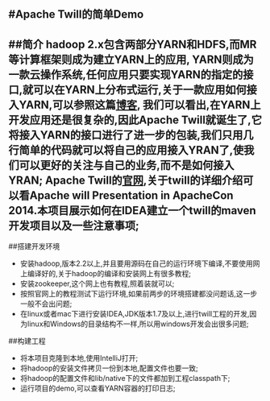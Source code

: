 #Apache Twill的简单Demo
----

##简介
    hadoop 2.x包含两部分YARN和HDFS,而MR等计算框架则成为建立YARN上的应用,
    YARN则成为一款云操作系统,任何应用只要实现YARN的指定的接口,就可以在YARN上分布式运行,关于一款应用如何接入YARN,可以参照这篇[博客](http://my.oschina.net/u/1434348/blog/193374),
    我们可以看出,在YARN上开发应用还是很复杂的,因此Apache Twill就诞生了,它将接入YARN的接口进行了进一步的包装,我们只用几行简单的代码就可以将自己的应用接入YRAN了,使我们可以更好的关注与自己的业务,而不是如何接入YRAN;
    Apache Twill的[官网](http://twill.incubator.apache.org/),关于twill的详细介绍可以看Apache will Presentation in ApacheCon 2014.本项目展示如何在IDEA建立一个twill的maven开发项目以及一些注意事项;
----

##搭建开发环境
- 安装hadoop,版本2.2以上,并且要用源码在自己的运行环境下编译,不要使用网上编译好的,关于hadoop的编译和安装网上有很多教程;
- 安装zookeeper,这个网上也有教程,照着装就可以;
- 按照官网上的教程测试下运行环境,如果前两步的环境搭建都没问题话,这一步一般不会出问题;
- 在linux或者mac下进行安装IDEA,JDK版本1.7及以上,进行twill工程的开发,因为linux和Windows的目录结构不一样,所以用windows开发会出很多问题;

##构建工程
- 将本项目克隆到本地,使用IntelliJ打开;
- 将hadoop的安装文件拷贝一份到本地,配置文件也要一致;
- 将hadoop的配置文件和lib/native下的文件都加到工程classpath下;
- 运行项目的demo,可以查看YARN容器的打印日志;